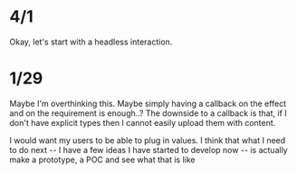 
# 4/1
Okay, let's start with a headless interaction.

# 1/29
Maybe I'm overthinking this. Maybe simply having a callback on the effect and on the requirement is enough..? The downside to a callback is that, if I don't have explicit types then I cannot easily upload them with content.

I would want my users to be able to plug in values. I think that what I need to do next -- I have a few ideas I have started to develop now -- is actually make a prototype, a POC and see what that is like
